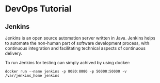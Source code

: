 # DevOps Tutorial


## Jenkins
Jenkins is an open source automation server written in Java. Jenkins helps to automate the non-human part of software development process, with continuous integration and facilitating technical aspects of continuous delivery. 

To run Jenkins for testing can simply achived by using docker:
```shell
docker run --name jenkins -p 8080:8080 -p 50000:50000 -v /var/jenkins_home jenkins
```
